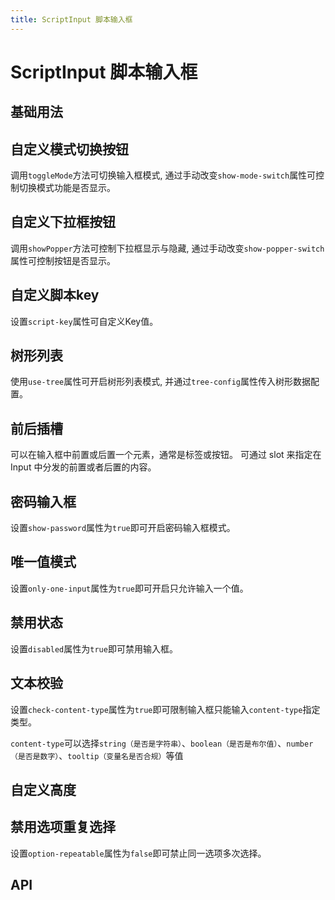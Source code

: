 ```yaml
---
title: ScriptInput 脚本输入框
---
```


# ScriptInput 脚本输入框

<leadInto name="KScriptInput" />

## 基础用法

<demo path="./def" />

## 自定义模式切换按钮

调用`toggleMode`方法可切换输入框模式, 通过手动改变`show-mode-switch`属性可控制切换模式功能是否显示。

<demo path="./switchMode" />

## 自定义下拉框按钮

调用`showPopper`方法可控制下拉框显示与隐藏, 通过手动改变`show-popper-switch`属性可控制按钮是否显示。

<demo path="./treeBtn" />

## 自定义脚本key

设置`script-key`属性可自定义Key值。

<demo path="./customKey" />

## 树形列表

使用`use-tree`属性可开启树形列表模式, 并通过`tree-config`属性传入树形数据配置。

<demo path="./treeScriptInput" />

## 前后插槽

可以在输入框中前置或后置一个元素，通常是标签或按钮。
可通过 slot 来指定在 Input 中分发的前置或者后置的内容。

<demo path="./prepend" />

## 密码输入框

设置`show-password`属性为`true`即可开启密码输入框模式。

<demo path="./password" />

## 唯一值模式

设置`only-one-input`属性为`true`即可开启只允许输入一个值。

<demo path="./unique" />

## 禁用状态

设置`disabled`属性为`true`即可禁用输入框。

<demo path="./disabled" />

## 文本校验

设置`check-content-type`属性为`true`即可限制输入框只能输入`content-type`指定类型。

`content-type`可以选择`string（是否是字符串）`、`boolean（是否是布尔值）`、`number（是否是数字）`、`tooltip（变量名是否合规）`等值

<demo path="./validate" />

## 自定义高度

<demo path="./heightScriptInput" />

## 禁用选项重复选择

设置`option-repeatable`属性为`false`即可禁止同一选项多次选择。

<demo path="./repeatable" />

## API

<API src="./scriptInput.json" lang="zh"></API>